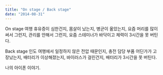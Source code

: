 ```yaml
---
title: "On stage / Back stage"
date: "2014-08-31"
---
```


On stage 여행 휴유증이 심한건지, 몸살이 났는지, 병균이 옮았는지, 요즘 머리를 많이 써서 그런지, 관리를 안해서 그런지, 요즘 스테미너가 바닥이고 체력이 3시간을 못 버틴다.

Back stage 인도 여행에서 일정하지 않은 전압 때문인지, 충전 담당 부품 어딘가가 고장났는지, 배터리가 이상해졌는지, 바이러스가 걸린건지, 배터리가 3시간을 못 버틴다.

나의 아이폰 이야기.
